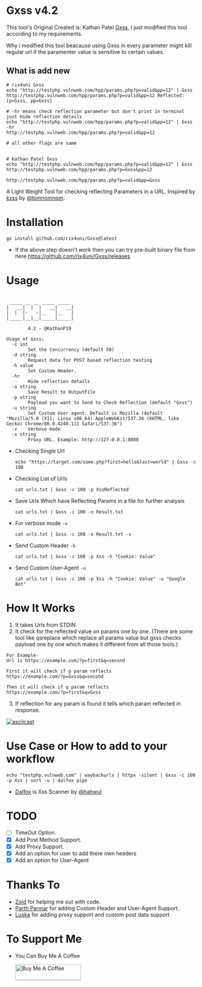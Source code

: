 # Gxss v4.2

This tool's Original Created is: Kathan Patel [Gxss](https://github.com/KathanP19/Gxss), I just modified this tool according to my requirements.

Why i modified this tool beacause using Gxss in every parameter might kill regular url if the paramenter value is sensitive to certain values.

## What is add new
```
# rix4uni Gxss
echo "http://testphp.vulnweb.com/hpp/params.php?p=valid&pp=12" | Gxss
http://testphp.vulnweb.com/hpp/params.php?p=valid&pp=12 Reflected:[p=Gxss, pp=Gxss]

# -hr means check reflection parameter but don't print in terminal just Hide reflection details
echo "http://testphp.vulnweb.com/hpp/params.php?p=valid&pp=12" | Gxss -hr
http://testphp.vulnweb.com/hpp/params.php?p=valid&pp=12

# all other flags are same


# Kathan Patel Gxss
echo "http://testphp.vulnweb.com/hpp/params.php?p=valid&pp=12" | Gxss
http://testphp.vulnweb.com/hpp/params.php?p=Gxss&pp=12

http://testphp.vulnweb.com/hpp/params.php?p=valid&pp=Gxss

```

A Light Weight Tool for checking reflecting Parameters in a URL. Inspired by [kxss](https://github.com/tomnomnom/hacks/tree/master/kxss) by [@tomnomnom](https://twitter.com/TomNomNom).

# Installation

`go install github.com/rix4uni/Gxss@latest`

* If the above step doesn't work then you can try pre-built binary file from here
  https://github.com/rix4uni/Gxss/releases

# Usage

```
                  
 _____ __ __ _____ _____ 
|   __|  |  |   __|   __|
|  |  |-   -|__   |__   |
|_____|__|__|_____|_____|
                         
        4.2 - @KathanP19

Usage of Gxss:
  -c int
        Set the Concurrency (default 50)
  -d string
        Request data for POST based reflection testing
  -h value
        Set Custom Header.
  -hr
        Hide reflection details
  -o string
        Save Result to OutputFile
  -p string
        Payload you want to Send to Check Reflection (default "Gxss")
  -u string
        Set Custom User agent. Default is Mozilla (default "Mozilla/5.0 (X11; Linux x86_64) AppleWebKit/537.36 (KHTML, like Gecko) Chrome/86.0.4240.111 Safari/537.36")
  -v    Verbose mode
  -x string
        Proxy URL. Example: http://127.0.0.1:8080
```

* Checking Single Url

    `echo "https://target.com/some.php?first=hello&last=world" | Gxss -c 100 `
    
* Checking List of Urls

    `cat urls.txt | Gxss -c 100 -p XssReflected`

* Save Urls Which have Reflecting Params in a file for further analysis

    `cat urls.txt | Gxss -c 100 -o Result.txt`

* For verbose mode `-v`

    `cat urls.txt | Gxss -c 100 -o Result.txt -v `
    
* Send Custom Header `-h`
    
    `cat urls.txt | Gxss -c 100 -p Xss -h "Cookie: Value"`
    
* Send Custom User-Agent `-u`
    
    `cat urls.txt | Gxss -c 100 -p Xss -h "Cookie: Value" -u "Google Bot"`


# How It Works
1. It takes Urls from STDIN
2. It check for the reflected value on params one by one. (There are some tool like qsreplace which replace all params value but gxss checks payload one by one which makes it different from all those tools.)
```
For Example- 
Url is https://example.com/?p=first&q=second

First it will check if p param reflects
https://example.com/?p=Gxss&q=second

Then it will check if q param reflects
https://example.com/?p=first&q=Gxss
```
3. If reflection for any param is found it tells which param reflected in response.

[![asciicast](https://asciinema.org/a/84mXOOcDrxzZ3eyW16Ap3eHwX.svg)](https://asciinema.org/a/84mXOOcDrxzZ3eyW16Ap3eHwX)

# Use Case or How to add to your workflow

`echo "testphp.vulnweb.com" | waybackurls | httpx -silent | Gxss -c 100 -p Xss | sort -u | dalfox pipe` 

* [Dalfox](https://github.com/hahwul/dalfox) is Xss Scanner by [@hahwul](https://twitter.com/hahwul)

# TODO

- [ ] TimeOut Option. 
- [x] Add Post Method Support.
- [x] Add Proxy Support.
- [x] Add an option for user to add there own headers
- [x] Add an option for User-Agent

# Thanks To

* [Zoid](https://twitter.com/z0idsec) for helping me out with code.
* [Parth Parmar](https://twitter.com/Parth97531) for adding Custom Header and User-Agent Support.
* [Luska](https://github.com/LuskaBol) for adding proxy support and custom post data support

# To Support Me 

* You Can Buy Me A Coffee

    <a href="https://www.buymeacoffee.com/kathanp19" target="_blank"><img src="https://www.buymeacoffee.com/assets/img/custom_images/orange_img.png" alt="Buy Me A Coffee" style="height: 41px !important;width: 174px !important;box-shadow: 0px 3px 2px 0px rgba(190, 190, 190, 0.5) !important;-webkit-box-shadow: 0px 3px 2px 0px rgba(190, 190, 190, 0.5) !important;" ></a>
